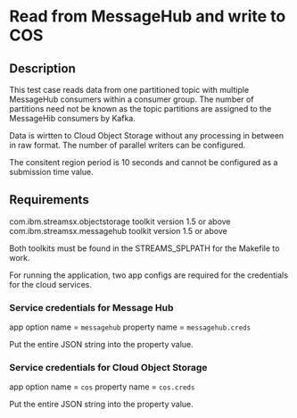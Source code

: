 # Read from MessageHub and write to COS

## Description

This test case reads data from one partitioned topic with multiple MessageHub consumers within a consumer group. The number of partitions need not be known as the topic partitions are assigned to the MessageHib consumers by Kafka.

Data is wirtten to Cloud Object Storage without any processing in between in raw format. The number of parallel writers can be configured.

The consitent region period is 10 seconds and cannot be configured as a submission time value.

## Requirements

com.ibm.streamsx.objectstorage toolkit version 1.5 or above
com.ibm.streamsx.messagehub toolkit version 1.5 or above

Both toolkits must be found in the STREAMS_SPLPATH for the Makefile to work.

For running the application, two app configs are required for the credentials for the cloud services.

### Service credentials for Message Hub

app option name = `messagehub`
property name = `messagehub.creds`

Put the entire JSON string into the property value.

### Service credentials for Cloud Object Storage


app option name = `cos`
property name = `cos.creds`

Put the entire JSON string into the property value.

